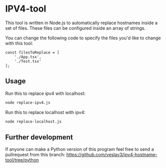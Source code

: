 # IPV4-tool

This tool is written in Node.js to automatically replace hostnames inside a set of files. These files can be configured inside an array of strings.

You can change the following code to specify the files you'd like to change with this tool:
```JS
const filesToReplace = [
    './App.tsx',
    './Test.tsx'
];
```

## Usage

Run this to replace ipv4 with localhost:
```BASH
node replace-ipv4.js
```

Run this to replace localhost with ipv4:
```BASH
node replace-localhost.js
```

## Further development
If anyone can make a Python version of this program feel free to send a pullrequest from this branch:
https://github.com/veslav3/ipv4-hostname-tool/tree/python